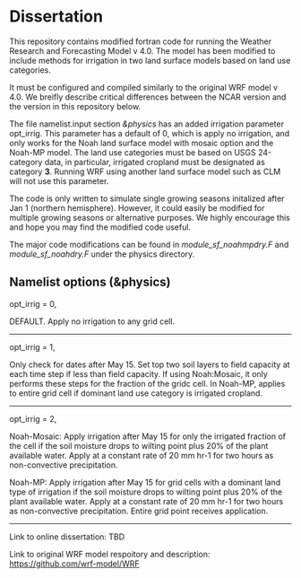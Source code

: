 # Dissertation
This repository contains modified fortran code for running the Weather Research and Forecasting Model v 4.0. The model has been modified to include methods for irrigation in two land surface models based on land use categories.

It must be configured and compiled similarly to the original WRF model v 4.0. We breifly describe critical differences between the NCAR version and the version in this repository below. 

The file namelist.input section *&physics* has an added irrigation parameter opt_irrig. This parameter has a default of 0, which is apply no irrigation, and only works for the Noah land surface model with mosaic option and the Noah-MP model. The land use categories must be based on USGS 24-category data, in particular, irrigated cropland must be designated as category **3**. Running WRF using another land surface model such as CLM will not use this parameter.

The code is only written to simulate single growing seasons initalized after Jan 1 (northern hemisphere). However, it could easily be modified for multiple growing seasons or alternative purposes. We highly encourage this and hope you may find the modified code useful. 

The major code modifications can be found in *module_sf_noahmpdry.F* and *module_sf_noahdry.F* under the physics directory.

## Namelist options (&physics)

opt_irrig = 0,

DEFAULT. Apply no irrigation to any grid cell. 

----

opt_irrig = 1,

Only check for dates after May 15. Set top two soil layers to field capacity at each time step if less than field capacity. If using Noah:Mosaic, it only performs these steps for the fraction of the gridc cell. In Noah-MP, applies to entire grid cell if dominant land use category is irrigated cropland. 

----

opt_irrig = 2,

Noah-Mosaic:
Apply irrigation after May 15 for only the irrigated fraction of the cell if the soil moisture drops to wilting point plus 20% of the plant available water. Apply at a constant rate of 20 mm hr-1 for two hours as non-convective precipitation.

Noah-MP:
Apply irrigation after May 15 for grid cells with a dominant land type of irrigation if the soil moisture drops to wilting point plus 20% of the plant available water. Apply at a constant rate of 20 mm hr-1 for two hours as non-convective precipitation. Entire grid point receives application.

---

Link to online dissertation: TBD 

Link to original WRF model respoitory and description: https://github.com/wrf-model/WRF
